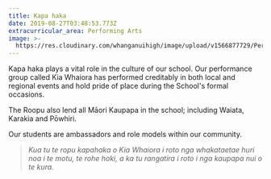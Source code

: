 ```yaml
---
title: Kapa haka
date: 2019-08-27T03:48:53.773Z
extracurricular_area: Performing Arts
image: >-
  https://res.cloudinary.com/whanganuihigh/image/upload/v1566877729/Performing%20Arts/kapahaka.png
---
```

Kapa haka plays a vital role in the culture of our school. Our performance group called Kia Whaiora has performed creditably in both local and regional events and hold pride of place during the School's formal occasions.

The Roopu also lend all Māori Kaupapa in the school; including Waiata, Karakia and Pōwhiri.

Our students are ambassadors and role models within our community.

> _Kua tu te ropu kapahaka o Kia Whaiora i roto nga whakataetae huri noa i te motu, te rohe hoki, a ka tu rangatira i roto i nga kaupapa nui o te kura._
